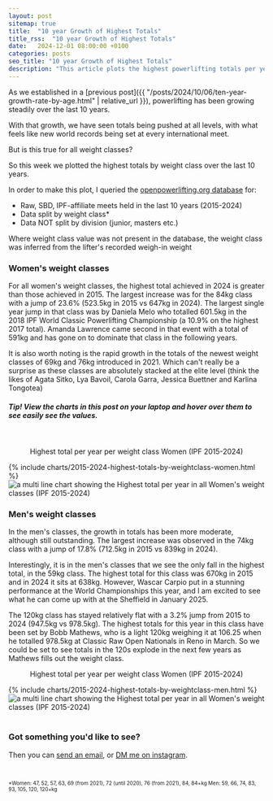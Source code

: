 ```yaml
---
layout: post
sitemap: true
title:  "10 year Growth of Highest Totals"
title_rss:  "10 year Growth of Highest Totals"
date:   2024-12-01 08:00:00 +0100
categories: posts
seo_title: "10 year Growth of Highest Totals"
description: "This article plots the highest powerlifting totals per yer per weight class from 2015 to 2024. The data for this analysis comes from the openpowerlifting database."
---
```


As we established in a [previous post]({{ "/posts/2024/10/06/ten-year-growth-rate-by-age.html" | relative_url }}), powerlifting has been growing steadily over the last 10 years.

With that growth, we have seen totals being pushed at all levels, with what feels like new world records being set at every international meet.

But is this true for all weight classes?

So this week we plotted the highest totals by weight class over the last 10 years.

In order to make this plot, I queried the [openpowerlifting.org database](https://www.openpowerlifting.org/) for: 

- Raw, SBD, IPF-affiliate meets held in the last 10 years (2015-2024)
- Data split by weight class*
- Data NOT split by division (junior, masters etc.)

Where weight class value was not present in the database, the weight class was inferred from the lifter's recorded weigh-in weight

### Women's weight classes

For all women's weight classes, the highest total achieved in 2024 is greater than those achieved in 2015. The largest increase was for the 84kg class with a jump of 23.6% (523.5kg in 2015 vs 647kg in 2024).
The largest single year jump in that class was by Daniela Melo who totalled 601.5kg in the 2018 IPF World Classic Powerlifting Championship (a 10.9% on the highest 2017 total). Amanda Lawrence came second in that event with a total of 591kg and has gone on to dominate that class in the following years.

It is also worth noting is the rapid growth in the totals of the newest weight classes of 69kg and 76kg introduced in 2021. Which can't really be a surprise as these classes are absolutely stacked at the elite level (think the likes of Agata Sitko, Lya Bavoil, Carola Garra, Jessica Buettner and Karlina Tongotea)


##### Tip! View the charts in this post on your laptop and hover over them to see easily see the values.

<br>
<p style="text-align:center">Highest total per year per weight class Women (IPF 2015-2024)</p>


<div class="custom-chart">
  <div class="html-content">
    {% include charts/2015-2024-highest-totals-by-weightclass-women.html %}
  </div>
  <div class="svg-content">
    <img src="/assets/charts/2015-2024-highest-totals-by-weightclass-women.svg" alt="a multi line chart showing the Highest total per year in all Women's weight classes (IPF 2015-2024)">
  </div>
</div>


### Men's weight classes

In the men's classes, the growth in totals has been more moderate, although still outstanding. The largest increase was observed in the 74kg class with a jump of 17.8% (712.5kg in 2015 vs 839kg in 2024).

Interestingly, it is in the men's classes that we see the only fall in the highest total, in the 59kg class. The highest total for this class was 670kg in 2015 and in 2024 it sits at 638kg. 
However, Wascar Carpio put in a stunning performance at the World Championships this year, and I am excited to see what he can come up with at the Sheffield in January 2025.

The 120kg class has stayed relatively flat with a 3.2% jump from 2015 to 2024 (947.5kg vs 978.5kg). The highest totals for this year in this class have been set by Bobb Mathews, who is a light 120kg weighing it at 106.25 when he totalled 978.5kg at Classic Raw Open Nationals in Reno in March.
So we could be set to see totals in the 120s explode in the next few years as Mathews fills out the weight class.

<p style="text-align:center">Highest total per year per weight class Women (IPF 2015-2024)</p>


<div class="custom-chart">
  <div class="html-content">
    {% include charts/2015-2024-highest-totals-by-weightclass-men.html %}
  </div>
  <div class="svg-content">
    <img src="/assets/charts/2015-2024-highest-totals-by-weightclass-men.svg" alt="a multi line chart showing the Highest total per year in all Women's weight classes (IPF 2015-2024)">
  </div>
</div>



<br>

### Got something you'd like to see?

Then you can [send an email](mailto:info@powerliftingindata.com), or [DM me on instagram](https://www.instagram.com/powerliftingindata/).




<br>
<p style="font-size: 10px;">*Women: 47, 52, 57, 63, 69 (from 2021), 72 (until 2020), 76 (from 2021), 84, 84+kg Men: 59, 66, 74, 83, 93, 105, 120, 120+kg</p>